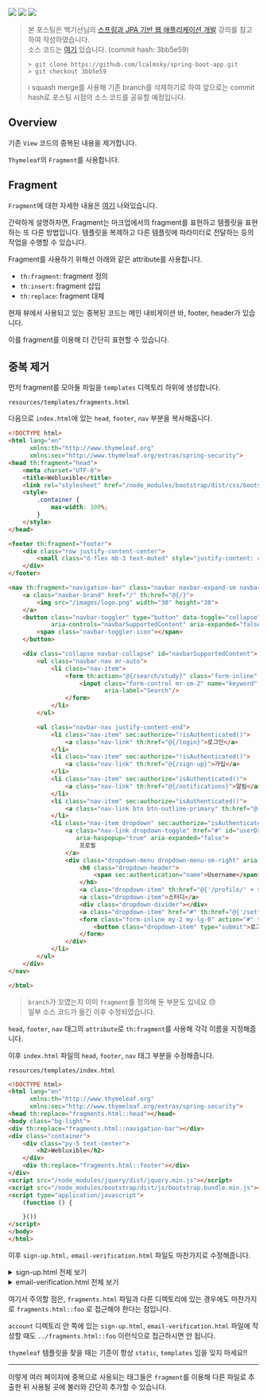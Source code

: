 ![](https://img.shields.io/badge/spring--boot-2.5.4-red) ![](https://img.shields.io/badge/gradle-7.1.1-brightgreen) ![](https://img.shields.io/badge/java-11-blue)

> 본 포스팅은 백기선님의 [스프링과 JPA 기반 웹 애플리케이션 개발](https://www.inflearn.com/course/%EC%8A%A4%ED%94%84%EB%A7%81-JPA-%EC%9B%B9%EC%95%B1/dashboard) 강의를 참고하여 작성하였습니다.  
> 소스 코드는 [여기](https://github.com/lcalmsky/spring-boot-app) 있습니다. (commit hash: 3bb5e59)
> ```shell
> > git clone https://github.com/lcalmsky/spring-boot-app.git
> > git checkout 3bb5e59
> ```
> ℹ️ squash merge를 사용해 기존 branch를 삭제하기로 하여 앞으로는 commit hash로 포스팅 시점의 소스 코드를 공유할 예정입니다.

## Overview

기존 `View` 코드의 중복된 내용을 제거합니다.

`Thymeleaf`의 `Fragment`를 사용합니다.

## Fragment

`Fragment`에 대한 자세한 내용은 [여기](https://www.thymeleaf.org/doc/tutorials/3.0/usingthymeleaf.html#fragments) 나와있습니다.

간략하게 설명하자면, Fragment는 마크업에서의 fragment를 표현하고 템플릿을 표현하는 또 다른 방법입니다. 템플릿을 복제하고 다른 템플릿에 파라미터로 전달하는 등의 작업을 수행할 수 있습니다.

Fragment를 사용하기 위해선 아래와 같은 attribute를 사용합니다.

* `th:fragment`: fragment 정의
* `th:insert`: fragment 삽입
* `th:replace`: fragment 대체

현재 뷰에서 사용되고 있는 중복된 코드는 메인 내비게이션 바, footer, header가 있습니다.

이를 fragment를 이용해 더 간단히 표현할 수 있습니다.

## 중복 제거

먼저 fragment를 모아둘 파일을 `templates` 디렉토리 하위에 생성합니다.

`resources/templates/fragments.html`

다음으로 `index.html`에 있는 `head`, `footer`, `nav` 부분을 복사해옵니다.

```html
<!DOCTYPE html>
<html lang="en"
      xmlns:th="http://www.thymeleaf.org"
      xmlns:sec="http://www.thymeleaf.org/extras/spring-security">
<head th:fragment="head">
    <meta charset="UTF-8">
    <title>Webluxible</title>
    <link rel="stylesheet" href="/node_modules/bootstrap/dist/css/bootstrap.min.css">
    <style>
        .container {
            max-width: 100%;
        }
    </style>
</head>

<footer th:fragment="footer">
    <div class="row justify-content-center">
        <small class="d-flex mb-3 text-muted" style="justify-content: center">Webluxible &copy; 2021</small>
    </div>
</footer>

<nav th:fragment="navigation-bar" class="navbar navbar-expand-sm navbar-dark bg-dark">
    <a class="navbar-brand" href="/" th:href="@{/}">
        <img src="/images/logo.png" width="30" height="30">
    </a>
    <button class="navbar-toggler" type="button" data-toggle="collapse" data-target="#navbarSupportedContent"
            aria-controls="navbarSupportedContent" aria-expanded="false" aria-label="Toggle navigation">
        <span class="navbar-toggler-icon"></span>
    </button>

    <div class="collapse navbar-collapse" id="navbarSupportedContent">
        <ul class="navbar-nav mr-auto">
            <li class="nav-item">
                <form th:action="@{/search/study}" class="form-inline" method="get">
                    <input class="form-control mr-sm-2" name="keyword" type="search" placeholder="스터디 찾기"
                           aria-label="Search"/>
                </form>
            </li>
        </ul>

        <ul class="navbar-nav justify-content-end">
            <li class="nav-item" sec:authorize="!isAuthenticated()">
                <a class="nav-link" th:href="@{/login}">로그인</a>
            </li>
            <li class="nav-item" sec:authorize="!isAuthenticated()">
                <a class="nav-link" th:href="@{/sign-up}">가입</a>
            </li>
            <li class="nav-item" sec:authorize="isAuthenticated()">
                <a class="nav-link" th:href="@{/notifications}">알림</a>
            </li>
            <li class="nav-item" sec:authorize="isAuthenticated()">
                <a class="nav-link btn btn-outline-primary" th:href="@{/notifications}">스터디 개설</a>
            </li>
            <li class="nav-item dropdown" sec:authorize="isAuthenticated()">
                <a class="nav-link dropdown-toggle" href="#" id="userDropdown" role="button" data-toggle="dropdown"
                   aria-haspopup="true" aria-expanded="false">
                    프로필
                </a>
                <div class="dropdown-menu dropdown-menu-sm-right" aria-labelledby="userDropdown">
                    <h6 class="dropdown-header">
                        <span sec:authentication="name">Username</span>
                    </h6>
                    <a class="dropdown-item" th:href="@{'/profile/' + ${#authentication.name}}">프로필</a>
                    <a class="dropdown-item">스터디</a>
                    <div class="dropdown-divider"></div>
                    <a class="dropdown-item" href="#" th:href="@{'/settings/profile'}">설정</a>
                    <form class="form-inline my-2 my-lg-0" action="#" th:action="@{/logout}" method="post">
                        <button class="dropdown-item" type="submit">로그아웃</button>
                    </form>
                </div>
            </li>
        </ul>
    </div>
</nav>

</html>
```

> `branch`가 꼬였는지 이미 `fragment`를 정의해 둔 부분도 있네요 😞    
> 일부 소스 코드가 옮긴 이후 수정되었습니다.

`head`, `footer`, `nav` 태그의 `attribute`로 `th:fragment`를 사용해 각각 이름을 지정해줍니다.

이후 `index.html` 파일의 `head`, `footer`, `nav` 태그 부분을 수정해줍니다.

`resources/templates/index.html`

```html
<!DOCTYPE html>
<html lang="en"
      xmlns:th="http://www.thymeleaf.org"
      xmlns:sec="http://www.thymeleaf.org/extras/spring-security">
<head th:replace="fragments.html::head"></head>
<body class="bg-light">
<div th:replace="fragments.html::navigation-bar"></div>
<div class="container">
    <div class="py-5 text-center">
        <h2>Webluxible</h2>
    </div>
    <div th:replace="fragments.html::footer"></div>
</div>
<script src="/node_modules/jquery/dist/jquery.min.js"></script>
<script src="/node_modules/bootstrap/dist/js/bootstrap.bundle.min.js"></script>
<script type="application/javascript">
    (function () {

    }())
</script>
</body>
</html>
```

이후 `sign-up.html,` `email-verification.html` 파일도 마찬가지로 수정해줍니다.

<details>
<summary>sign-up.html 전체 보기</summary>

```html
<!DOCTYPE html>
<html lang="en" xmlns:th="http://www.thymeleaf.org">
<head th:replace="fragments.html::head"></head>
<body class="bg-light">
<div th:replace="fragments.html::navigation-bar"></div>
<div class="container">
    <div class="py-5 text-center">
        <h2>계정 생성</h2>
    </div>
    <div class="row justify-content-center">
        <form class="needs-validation col-sm-6" action="#"
              th:action="@{/sign-up}" th:object="${signUpForm}" method="post" novalidate>
            <div class="form-group">
                <label for="nickname">닉네임</label>
                <input id="nickname" type="text" th:field="*{nickname}" class="form-control"
                       placeholder="ex) jaime" aria-describedby="nicknameHelp" required minlength="3" maxlength="20">
                <small id="nicknameHelp" class="form-text text-muted">
                    공백없이 문자와 숫자로만 3자 이상 20자 이내로 입력하세요. 가입후에 변경할 수 있습니다.
                </small>
                <small class="invalid-feedback">닉네임을 입력하세요.</small>
                <small class="form-text text-danger" th:if="${#fields.hasErrors('nickname')}" th:errors="*{nickname}">Nickname
                    Error</small>
            </div>

            <div class="form-group">
                <label for="email">이메일</label>
                <input id="email" type="email" th:field="*{email}" class="form-control"
                       placeholder="ex) abc@example.com" aria-describedby="emailHelp" required>
                <small id="emailHelp" class="form-text text-muted">
                    Webluxible은 사용자의 이메일을 공개하지 않습니다.
                </small>
                <small class="invalid-feedback">이메일을 입력하세요.</small>
                <small class="form-text text-danger" th:if="${#fields.hasErrors('email')}" th:errors="*{email}">Email
                    Error</small>
            </div>

            <div class="form-group">
                <label for="password">패스워드</label>
                <input id="password" type="password" th:field="*{password}" class="form-control"
                       aria-describedby="passwordHelp" required minlength="8" maxlength="50">
                <small id="passwordHelp" class="form-text text-muted">
                    8자 이상 50자 이내로 입력하세요. 영문자, 숫자, 특수기호를 사용할 수 있으며 공백은 사용할 수 없습니다.
                </small>
                <small class="invalid-feedback">패스워드를 입력하세요.</small>
                <small class="form-text text-danger" th:if="${#fields.hasErrors('password')}" th:errors="*{password}">Password
                    Error</small>
            </div>

            <div class="form-group">
                <button class="btn btn-primary btn-block" type="submit"
                        aria-describedby="submitHelp">가입하기
                </button>
                <small id="submitHelp" class="form-text text-muted">
                    <a href="#">약관</a>에 동의하시면 가입하기 버튼을 클릭하세요.
                </small>
            </div>
        </form>
    </div>

    <div th:replace="fragments::footer"></div>
</div>
<script src="https://cdn.jsdelivr.net/npm/bootstrap@5.1.1/dist/js/bootstrap.bundle.min.js"
        integrity="sha384-/bQdsTh/da6pkI1MST/rWKFNjaCP5gBSY4sEBT38Q/9RBh9AH40zEOg7Hlq2THRZ"
        crossorigin="anonymous"></script>
<script type="application/javascript">
    (function () {
        'use strict';

        window.addEventListener('load', function () {
            // Fetch all the forms we want to apply custom Bootstrap validation styles to
            const forms = document.getElementsByClassName('needs-validation');

            // Loop over them and prevent submission
            Array.prototype.filter.call(forms, function (form) {
                form.addEventListener('submit', function (event) {
                    if (form.checkValidity() === false) {
                        event.preventDefault();
                        event.stopPropagation();
                    }
                    form.classList.add('was-validated')
                }, false)
            })
        }, false)
    }())
</script>
</body>
</html>
```

</details>

<details>
<summary>email-verification.html 전체 보기</summary>

```html
<!DOCTYPE html>
<html lang="en" xmlns:th="http://www.thymeleaf.org">
<head th:replace="fragments.html::head"></head>
<body class="bg-light">
<div th:replace="fragments.html::navigation-bar"></div>
<div class="py-5 text-center" th:if="${error}">
    <p class="lead">Webluxible 이메일 확인</p>
    <div class="alert alert-danger" role="alert">
        이메일 확인 링크가 정확하지 않습니다.
    </div>
</div>

<div class="py-5 text-center" th:if="${error == null}">
    <p class="lead">Webluxible 이메일 확인</p>
    <h2>
        이메일을 확인했습니다. <span th:text="${nickname}">이정민</span>님 가입을 축하합니다.
    </h2>
    <small class="text-warning"><span th:text="${numberOfUsers}">10</span>번째 회원</small><br>
    <small class="text-info">이제부터 가입할 때 사용한 이메일 또는 닉네임과 패스워드로 로그인 할 수 있습니다.</small>
</div>
<div th:replace="fragments.html::footer"></div>
</body>
</html>
```

> 기존에 누락되어있던 `footer`를 추가하였습니다.

</details>

여기서 주의할 점은, `fragments.html` 파일과 다른 디렉토리에 있는 경우에도 마찬가지로 `fragments.html::foo` 로 접근해야 한다는 점입니다.

`account` 디렉토리 안 쪽에 있는 `sign-up.html`, `email-verification.html` 파일에 작성할 때도 `../fragments.html::foo` 이런식으로 접근하시면 안 됩니다.

`thymeleaf` 템플릿을 찾을 때는 기준이 항상 `static`, `templates` 임을 잊지 마세요!!

---

이렇게 여러 페이지에 중복으로 사용되는 태그들은 `fragment`를 이용해 다른 파일로 추출한 뒤 사용될 곳에 불러와 간단히 추가할 수 있습니다.